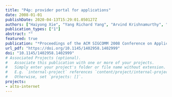 ```yaml
---
title: "P4p: provider portal for applications"
date: 2008-01-01
publishDate: 2020-04-13T15:29:01.050127Z
authors: ["Haiyong Xie", "Yang Richard Yang", "Arvind Krishnamurthy", "Yanbin Grace Liu", "Abraham Silberschatz"]
publication_types: ["1"]
abstract: ""
featured: true
publication: "*Proceedings of the ACM SIGCOMM 2008 Conference on Applications, Technologies, Architectures, and Protocols for Computer Communications, Seattle, WA, USA, August 17-22, 2008*"
url_pdf: "https://doi.org/10.1145/1402958.1402999"
doi: "10.1145/1402958.1402999"
# Associated Projects (optional).
#   Associate this publication with one or more of your projects.
#   Simply enter your project's folder or file name without extension.
#   E.g. `internal-project` references `content/project/internal-project/index.md`.
#   Otherwise, set `projects: []`.
projects:
- alto-internet
---
```


